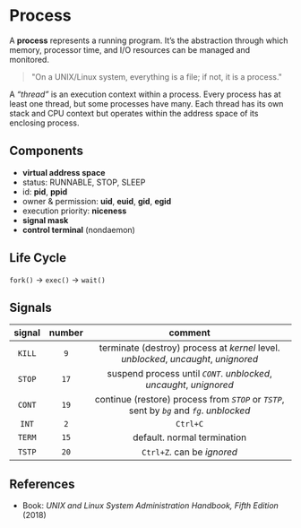 # Process

A **process** represents a running program.
It’s the abstraction through which memory,
processor time, and I/O resources can be managed and monitored.

> "On a UNIX/Linux system, everything is a file; if not, it is a process."

A *“thread”* is an execution context within a process.
Every process has at least one thread, but some processes have many.
Each thread has its own stack and CPU context
but operates within the address space of its enclosing process.

## Components

- **virtual address space**
- status: RUNNABLE, STOP, SLEEP
- id: **pid**, **ppid**
- owner & permission: **uid**, **euid**, **gid**, **egid**
- execution priority: **niceness**
- **signal mask**
- **control terminal** (nondaemon)

## Life Cycle

`fork()` -> `exec()` -> `wait()`

## Signals

| signal | number | comment |
| :---: | :---: | :---: |
| `KILL` | `9` | terminate (destroy) process at *kernel* level. *unblocked*, *uncaught*, *unignored* |
| `STOP` | `17` | suspend process until *`CONT`*. *unblocked*, *uncaught*, *unignored* |
| `CONT` | `19` | continue (restore) process from *`STOP`* or *`TSTP`*, sent by *`bg`* and *`fg`*. *unblocked* |
| `INT` | `2` | `Ctrl+C` |
| `TERM` | `15` | default. normal termination |
| `TSTP` | `20` | `Ctrl+Z`. can be *ignored* |

## References

- Book: *UNIX and Linux System Administration Handbook, Fifth Edition* (2018)
